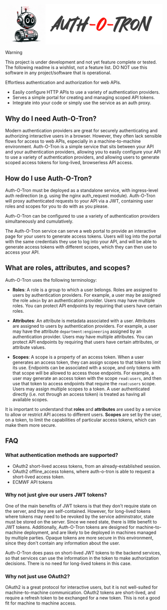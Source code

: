 ![auth-o-tron logo](docs/logo.png)


> [!WARNING]
> This project is under development and not yet feature complete or tested. The following readme is a wishlist, not a feature list. DO NOT use this software in any project/software that is operational.

Effortless authentication and authorization for web APIs.

* Easily configure HTTP APIs to use a variety of authentication providers.
* Serves a simple portal for creating and managing scoped API tokens.
* Integrate into your code or simply use the service as an auth proxy.


## Why do I need Auth-O-Tron?

Modern authentication providers are great for securely authenticating and authorizing interactive users in a browser. However, they often lack sensible flows for access to web APIs, especially in a machine-to-machine environment. Auth-O-Tron is a simple service that sits between your API and your authentication providers, allowing you to easily configure your API to use a variety of authentication providers, and allowing users to generate scoped access tokens for long-lived, browserless API access.


## How do I use Auth-O-Tron?

Auth-O-Tron must be deployed as a standalone service, with ingress-level auth redirection (e.g. using the nginx auth_request module). Auth-O-Tron will proxy authenticated requests to your API via a JWT, containing user roles and scopes for you to do with as you please.

Auth-O-Tron can be configured to use a variety of authentication providers simultaneously and cumulatively. 

The Auth-O-Tron service can serve a web portal to provide an interactive page for your users to generate access tokens. Users will log into the portal with the same credentials they use to log into your API, and will be able to generate access tokens with different scopes, which they can then use to access your API.


## What are roles, attributes, and scopes?

Auth-O-Tron uses the following terminology:

* **Roles**: A role is a group to which a user belongs. Roles are assigned to users by authentication providers. For example, a user may be assigned the role `admin` by an authentication provider. Users may have multiple roles. You can protect API endpoints by requiring that users have certain roles.

* **Attributes**: An attribute is metadata associated with a user. Attributes are assigned to users by authentication providers. For example, a user may have the attribute `department:engineering` assigned by an authentication provider. Users may have multiple attributes. You can protect API endpoints by requiring that users have certain attributes, or attribute values.

* **Scopes**: A scope is a property of an access token. When a user generates an access token, they can assign scopes to that token to limit its use. Endpoints can be associated with a scope, and only tokens with that scope will be allowed to access those endpoints. For example, a user may generate an access token with the scope `read:users`, and then use that token to access endpoints that require the `read:users` scope. Users may assign multiple scopes to a token. A user authenticated directly (i.e. not through an access token) is treated as having all available scopes.

It is important to understand that **roles** and **attributes** are used by a service to allow or restrict API access to different users. **Scopes** are set by the user, on a token, to limit the capabilities of particular access tokens, which can make them more secure.

## FAQ

### What authentication methods are supported?

* OAuth2 short-lived access tokens, from an already-established session.
* OAuth2 offline_access tokens, where auth-o-tron is able to request a short-lived access token.
* ECMWF API tokens

### Why not just give our users JWT tokens?

One of the main benefits of JWT tokens is that they don't require state on the server, and they are self-contained. However, for long-lived tokens where tokens may need to be revoked by the service adminstrator, state must be stored on the server. Since we need state, there is little benefit to JWT tokens. Additionally, Auth-O-Tron tokens are designed for machine-to-machine deployment, and are likely to be deployed in machines managed by multiple parties. Opaque tokens are more secure in this environment, since they don't contain any information about the user.

Auth-O-Tron does pass on short-lived JWT tokens to the backend services, so that services can use the information in the token to make authorization decisions. There is no need for long-lived tokens in this case.

### Why not just use OAuth2?

OAuth2 is a great protocol for interactive users, but it is not well-suited for machine-to-machine communication. OAuth2 tokens are short-lived, and require a refresh token to be exchanged for a new token. This is not a good fit for machine to machine access.



